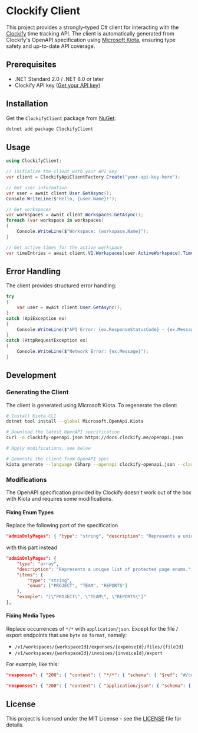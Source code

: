# Clockify Client

This project provides a strongly-typed C# client for interacting with the [Clockify](https://app.clockify.me/) time tracking API.
The client is automatically generated from Clockify's OpenAPI specification using [Microsoft Kiota](https://github.com/microsoft/kiota), ensuring type safety and up-to-date API coverage.

## Prerequisites

- .NET Standard 2.0 / .NET 8.0 or later
- Clockify API key ([Get your API key](https://app.clockify.me/manage-api-keys))

## Installation

Get the `ClockifyClient` package from [NuGet](https://www.nuget.org/packages/ClockifyClient):

```bash
dotnet add package ClockifyClient
```

## Usage

```csharp
using ClockifyClient;

// Initialize the client with your API key
var client = ClockifyApiClientFactory.Create("your-api-key-here");

// Get user information
var user = await client.User.GetAsync();
Console.WriteLine($"Hello, {user.Name}!");

// Get workspaces
var workspaces = await client.Workspaces.GetAsync();
foreach (var workspace in workspaces)
{
    Console.WriteLine($"Workspace: {workspace.Name}");
}

// Get active times for the active workspace
var timeEntries = await client.V1.Workspaces[user.ActiveWorkspace].TimeEntries.Status.InProgress.GetAsync();
```

## Error Handling

The client provides structured error handling:

```csharp
try
{
    var user = await client.User.GetAsync();
}
catch (ApiException ex)
{
    Console.WriteLine($"API Error: {ex.ResponseStatusCode} - {ex.Message}");
}
catch (HttpRequestException ex)
{
    Console.WriteLine($"Network Error: {ex.Message}");
}
```

## Development

### Generating the Client

The client is generated using Microsoft Kiota. To regenerate the client:

```bash
# Install Kiota CLI
dotnet tool install --global Microsoft.OpenApi.Kiota

# Download the latest OpenAPI specification
curl -o clockify-openapi.json https://docs.clockify.me/openapi.json

# Apply modifications, see below

# Generate the client from OpenAPI spec
kiota generate --language CSharp --openapi clockify-openapi.json --class-name ClockifyApiClient --namespace-name ClockifyClient --output ClockifyClient --structured-mime-types application/json
```

### Modifications

The OpenAPI specification provided by Clockify doesn't work out of the box with Kiota and requires some modifications.

#### Fixing Enum Types

Replace the following part of the specification

```json
"adminOnlyPages": { "type": "string", "description": "Represents a unique list of protected page enums.", "example": "[\"PROJECT\",\"TEAM\",\"REPORTS\"]", "enum": ["PROJECT", "TEAM", "REPORTS"] },
```

with this part instead

```json
"adminOnlyPages": { 
    "type": "array", 
    "description": "Represents a unique list of protected page enums.", 
    "items": {
        "type": "string",
        "enum": ["PROJECT", "TEAM", "REPORTS"]
    },
    "example": "[\"PROJECT\", \"TEAM\", \"REPORTS\"]"
},
```

#### Fixing Media Types

Replace occurrences of `*/*` with `application/json`.
Except for the file / export endpoints that use `byte` as `format`, namely:

- `/v1/workspaces/{workspaceId}/expenses/{expenseId}/files/{fileId}`
- `/v1/workspaces/{workspaceId}/invoices/{invoiceId}/export`

For example, like this:

```json
"responses": { "200": { "content": { "*/*": { "schema": { "$ref": "#/components/schemas/TimeEntrySummaryReportDto" } } }, "description": "OK" } },
```

```json
"responses": { "200": { "content": { "application/json": { "schema": { "$ref": "#/components/schemas/TimeEntrySummaryReportDto" } } }, "description": "OK" } },
```

## License

This project is licensed under the MIT License - see the [LICENSE](LICENSE) file for details.
